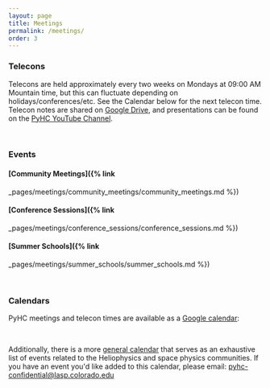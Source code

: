 ```yaml
---
layout: page
title: Meetings
permalink: /meetings/
order: 3
---
```

### Telecons

Telecons are held approximately every two weeks on Mondays at 09:00 AM Mountain time, but this can fluctuate depending on holidays/conferences/etc. See the Calendar below for the next telecon time. Telecon notes are shared on [Google Drive](https://drive.google.com/drive/u/0/folders/1AhFUli3SGW9DHvIh81tFxPMgLtYSPXDm), and presentations can be found on the [PyHC YouTube Channel](https://www.youtube.com/@pythoninheliophysicscommun3732).

<br>

### Events

#### [Community Meetings]({% link
_pages/meetings/community_meetings/community_meetings.md %})

#### [Conference Sessions]({% link
_pages/meetings/conference_sessions/conference_sessions.md %})

#### [Summer Schools]({% link
_pages/meetings/summer_schools/summer_schools.md %})

<br>

### Calendars

PyHC meetings and telecon times are available as a [Google calendar](https://calendar.google.com/calendar?cid=NG42Z3YyaWZncDZyZ25rOGF1N2pzZjF1azBAZ3JvdXAuY2FsZW5kYXIuZ29vZ2xlLmNvbQ):
<br>
<div id="pyhccalendar-container"></div>
<br>

Additionally, there is a more [general calendar](https://helioanalytics.io/events-calendar) that serves as an exhaustive list of events related to the Heliophysics and space physics communities. If you have an event you'd like added to this calendar, please email: <a href="mailto:pyhc-confidential@lasp.colorado.edu">pyhc-confidential@lasp.colorado.edu</a>
<br><br>

<div id="helioanalyticscalendar-container"></div>

<script type="text/javascript">
    const timezone = Intl.DateTimeFormat().resolvedOptions().timeZone;
    const pyhchtml = `<iframe src="https://calendar.google.com/calendar/embed?height=600&wkst=1&bgcolor=%23f9e79f&showTitle=0&title=PyHC%20Events&showDate=1&showPrint=0&showTabs=1&showCalendars=0&showNav=1&src=NG42Z3YyaWZncDZyZ25rOGF1N2pzZjF1azBAZ3JvdXAuY2FsZW5kYXIuZ29vZ2xlLmNvbQ&color=%237CB342&ctz=${timezone}" width="100%" height="600" frameborder="0" scrolling="no"></iframe>`;
    const helioanalyticshtml = `<iframe src="https://calendar.google.com/calendar/embed?height=600&wkst=1&bgcolor=%23ffffff&src=aWJwbWhrMTFlMWEyMTFpa3V0bGY1M2d0ZnNAZ3JvdXAuY2FsZW5kYXIuZ29vZ2xlLmNvbQ&color=%23D50000&ctz=${timezone}" width="100%" height="600" frameborder="0" scrolling="no"></iframe>`;
    document.getElementById('pyhccalendar-container').innerHTML = pyhchtml;
    document.getElementById('helioanalyticscalendar-container').innerHTML = helioanalyticshtml;
</script>

